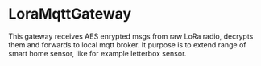 # LoraMqttGateway

This gateway receives AES enrypted msgs from raw LoRa radio, decrypts them and forwards to local mqtt broker. It purpose is to extend range of smart home sensor, like for example letterbox sensor.